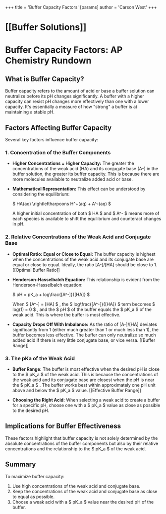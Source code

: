+++
 title = 'Buffer Capacity Factors'
[params]
	author = 'Carson West'
+++

# [[Buffer Solutions]]
# Buffer Capacity Factors: AP Chemistry Rundown

## What is Buffer Capacity?

Buffer capacity refers to the amount of acid or base a buffer solution can neutralize before its pH changes significantly. A buffer with a higher capacity can resist pH changes more effectively than one with a lower capacity. It's essentially a measure of how "strong" a buffer is at maintaining a stable pH.

## Factors Affecting Buffer Capacity

Several key factors influence buffer capacity:

### 1. Concentration of the Buffer Components

*   **Higher Concentrations = Higher Capacity:** The greater the concentrations of the weak acid (HA) and its conjugate base (A-) in the buffer solution, the greater its buffer capacity. This is because there are more molecules available to neutralize added acid or base.

*   **Mathematical Representation:** This effect can be understood by considering the equilibrium:

     $ HA(aq) \rightleftharpoons H^+(aq) + A^-(aq) $ 

    A higher initial concentration of both  $ HA $  and  $ A^- $  means more of each species is available to shift the equilibrium and counteract changes in pH.

### 2. Relative Concentrations of the Weak Acid and Conjugate Base

*   **Optimal Ratio: Equal or Close to Equal:** The buffer capacity is highest when the concentrations of the weak acid and its conjugate base are equal or close to equal. Ideally, the ratio [A-]/[HA] should be close to 1. [[Optimal Buffer Ratio]]

*   **Henderson-Hasselbalch Equation:** This relationship is evident from the Henderson-Hasselbalch equation:

     $ pH = pK_a + log\frac{[A^-]}{[HA]} $ 

    When  $ [A^-] = [HA] $ , the  $ log\frac{[A^-]}{[HA]} $  term becomes  $ log(1) = 0 $ , and the  $ pH $  of the buffer equals the  $ pK_a $  of the weak acid. This is where the buffer is most effective.

*   **Capacity Drops Off With Imbalance:** As the ratio of [A-]/[HA] deviates significantly from 1 (either much greater than 1 or much less than 1), the buffer becomes less effective. The buffer can only neutralize so much added acid if there is very little conjugate base, or vice versa.
    [[Buffer Range]]

### 3. The pKa of the Weak Acid

*   **Buffer Range:** The buffer is most effective when the desired pH is close to the  $ pK_a $  of the weak acid. This is because the concentrations of the weak acid and its conjugate base are closest when the pH is near the  $ pK_a $ .  The buffer works best within approximately one pH unit above and below the  $ pK_a $  value. [[Effective Buffer Range]]

*   **Choosing the Right Acid:** When selecting a weak acid to create a buffer for a specific pH, choose one with a  $ pK_a $  value as close as possible to the desired pH.

## Implications for Buffer Effectiveness

These factors highlight that buffer capacity is not solely determined by the absolute concentrations of the buffer components but also by their relative concentrations and the relationship to the  $ pK_a $  of the weak acid.

## Summary

To maximize buffer capacity:

1.  Use high concentrations of the weak acid and conjugate base.
2.  Keep the concentrations of the weak acid and conjugate base as close to equal as possible.
3.  Choose a weak acid with a  $ pK_a $  value near the desired pH of the buffer.

